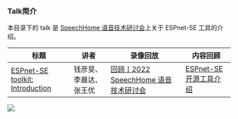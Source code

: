 ### Talk简介

本目录下的 talk 是 [SpeechHome 语音技术研讨会](https://mp.weixin.qq.com/s/bsidoymabj_XmZaIz03ldg)上关于 ESPnet-SE 工具的介绍。

| 标题 | 讲者 | 录像回放 | 内容回顾 |
|---|---|---|---|
|[ESPnet-SE toolkit: Introduction](https://github.com/X-LANCE/public_talks/blob/main/SpeechHome-CST-2022/ESPnet-SE.pdf)|钱彦旻、李晨达、张王优|[回顾丨2022 SpeechHome 语音技术研讨会](https://mp.weixin.qq.com/s/qY7SojikFmeeTF0Xxru0GA)|[ESPnet-SE 开源工具介绍](https://mp.weixin.qq.com/s/VHaNcKbeCRKzibRPP9fCpA)|

![](https://api.speechhome.com/Resources/Image/2022-11-10/1590539301744152576.png)
